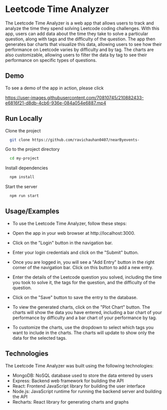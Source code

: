
# Leetcode Time Analyzer

The Leetcode Time Analyzer is a web app that allows users to track and analyze the time they spend solving Leetcode coding challenges. With this app, users can add data about the time they take to solve a particular question, along with tags and the difficulty of the question. The app then generates bar charts that visualize this data, allowing users to see how their performance on Leetcode varies by difficulty and by tag. The charts are also customizable, allowing users to filter the data by tag to see their performance on specific types of questions.

## Demo

To see a demo of the app in action, please click 


https://user-images.githubusercontent.com/70810745/210882433-e6816f21-d8db-4cb6-936e-084a054e6887.mp4






## Run Locally

Clone the project

```bash
  git clone https://github.com/ravichauhan0407/nearByevents-
```

Go to the project directory

```bash
  cd my-project
```

Install dependencies

```bash
  npm install
```

Start the server

```bash
  npm run start
```


## Usage/Examples

- To use the Leetcode Time Analyzer, follow these steps:

- Open the app in your web browser at http://localhost:3000.

- Click on the "Login" button in the navigation bar.

- Enter your login credentials and click on the "Submit" button.

- Once you are logged in, you will see a "Add Entry" button in the right corner of the navigation bar. Click on this button to add a new entry.

- Enter the details of the Leetcode question you solved, including the time you took to solve it, the tags for the question, and the difficulty of the question.

- Click on the "Save" button to save the entry to the database.

- To view the generated charts, click on the "Plot Chart" button. The charts will show the data you have entered, including a bar chart of your performance by difficulty and a bar chart of your performance by tag.

- To customize the charts, use the dropdown  to select which tags you want to include in the charts. The charts will update to show only the data for the selected tags.
## Technologies
The Leetcode Time Analyzer was built using the following technologies:

- MongoDB: NoSQL database used to store the data entered by users
- Express: Backend web framework for building the API
- React: Frontend JavaScript library for building the user interface
- Node.js: JavaScript runtime for running the backend server and building the API
- Recharts: React library for generating charts and graphs
